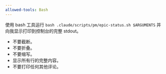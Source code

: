 ```yaml
---
allowed-tools: Bash
---
```


使用 bash 工具运行 `bash .claude/scripts/pm/epic-status.sh $ARGUMENTS` 并向我显示打印到控制台的完整 stdout。

- 不要截断。
- 不要折叠。
- 不要缩写。
- 显示所有行的完整内容。
- 不要打印任何其他评论。